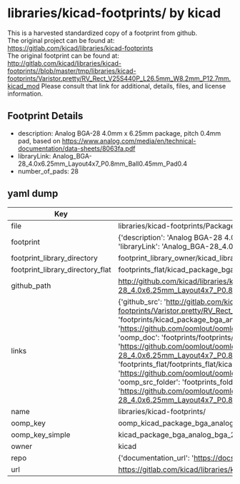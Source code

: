 # libraries/kicad-footprints/ by kicad  
This is a harvested standardized copy of a footprint from github.  
The original project can be found at:  
https://gitlab.com/kicad/libraries/kicad-footprints  
The original footprint can be found at:
http://gitlab.com/kicad/libraries/kicad-footprints//blob/master/tmp/libraries/kicad-footprints/Varistor.pretty/RV_Rect_V25S440P_L26.5mm_W8.2mm_P12.7mm.kicad_mod
Please consult that link for additional, details, files, and license information.  
## Footprint Details
* description: Analog BGA-28 4.0mm x 6.25mm package, pitch 0.4mm pad, based on https://www.analog.com/media/en/technical-documentation/data-sheets/8063fa.pdf  
* libraryLink: Analog_BGA-28_4.0x6.25mm_Layout4x7_P0.8mm_Ball0.45mm_Pad0.4  
* number_of_pads: 28  
## yaml dump  
| Key | Value |  
| --- | --- |  
| file | libraries/kicad-footprints/Package_BGA.pretty/Analog_BGA-28_4.0x6.25mm_Layout4x7_P0.8mm_Ball0.45mm_Pad0.4.kicad_mod |  
| footprint | {'description': 'Analog BGA-28 4.0mm x 6.25mm package, pitch 0.4mm pad, based on https://www.analog.com/media/en/technical-documentation/data-sheets/8063fa.pdf', 'libraryLink': 'Analog_BGA-28_4.0x6.25mm_Layout4x7_P0.8mm_Ball0.45mm_Pad0.4', 'number_of_pads': 28} |  
| footprint_library_directory | footprint_library_owner/kicad_libraries/kicad-footprints/ |  
| footprint_library_directory_flat | footprints_flat/kicad_package_bga_analog_bga_28_4_0x6_25mm_layout4x7_p0_8mm_ball0_45mm_pad0_4/working |  
| github_path | http://github.com/kicad/libraries/kicad-footprints//blob/master/tmp/libraries/kicad-footprints/Package_BGA.pretty/Analog_BGA-28_4.0x6.25mm_Layout4x7_P0.8mm_Ball0.45mm_Pad0.4.kicad_mod |  
| links | {'github_src': 'http://gitlab.com/kicad/libraries/kicad-footprints//blob/master/tmp/libraries/kicad-footprints/Varistor.pretty/RV_Rect_V25S440P_L26.5mm_W8.2mm_P12.7mm.kicad_mod', 'github_src_repo': 'https://gitlab.com/kicad/libraries/kicad-footprints', 'oomp_bot': 'footprints/kicad_package_bga_analog_bga_28_4_0x6_25mm_layout4x7_p0_8mm_ball0_45mm_pad0_4/working', 'oomp_bot_github': 'https://github.com/oomlout/oomlout_oomp_footprint_bot/tree/main/footprints/kicad_package_bga_analog_bga_28_4_0x6_25mm_layout4x7_p0_8mm_ball0_45mm_pad0_4/working', 'oomp_doc': 'footprints/footprints/kicad/Package_BGA/Analog_BGA-28_4.0x6.25mm_Layout4x7_P0.8mm_Ball0.45mm_Pad0.4/working/', 'oomp_doc_github': 'https://github.com/oomlout/oomlout_oomp_footprint_doc/tree/main/footprints/footprints/kicad/Package_BGA/Analog_BGA-28_4.0x6.25mm_Layout4x7_P0.8mm_Ball0.45mm_Pad0.4/working', 'oomp_src_flat': 'footprints_flat/footprints_flat/kicad_package_bga_analog_bga_28_4_0x6_25mm_layout4x7_p0_8mm_ball0_45mm_pad0_4/working', 'oomp_src_flat_github': 'https://github.com/oomlout/oomlout_oomp_footprint_src/tree/main/footprints_flat/kicad_package_bga_analog_bga_28_4_0x6_25mm_layout4x7_p0_8mm_ball0_45mm_pad0_4/working', 'oomp_src_folder': 'footprints_folder/footprints_folder/kicad/Package_BGA/Analog_BGA-28_4.0x6.25mm_Layout4x7_P0.8mm_Ball0.45mm_Pad0.4/working', 'oomp_src_folder_github': 'https://github.com/oomlout/oomlout_oomp_footprint_src/tree/main/footprints_folder/kicad/Package_BGA/Analog_BGA-28_4.0x6.25mm_Layout4x7_P0.8mm_Ball0.45mm_Pad0.4/working'} |  
| name | libraries/kicad-footprints/ |  
| oomp_key | oomp_kicad_package_bga_analog_bga_28_4_0x6_25mm_layout4x7_p0_8mm_ball0_45mm_pad0_4 |  
| oomp_key_simple | kicad_package_bga_analog_bga_28_4_0x6_25mm_layout4x7_p0_8mm_ball0_45mm_pad0_4 |  
| owner | kicad |  
| repo | {'documentation_url': 'https://docs.github.com/rest/repos/repos#get-a-repository', 'message': 'Not Found'} |  
| url | https://gitlab.com/kicad/libraries/kicad-footprints |  

